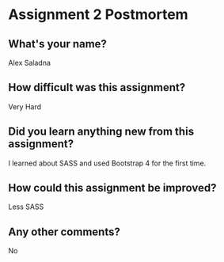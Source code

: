 # Assignment 2 Postmortem

## What's your name?
Alex Saladna


## How difficult was this assignment?

Very Hard

## Did you learn anything new from this assignment?
I learned about SASS and used Bootstrap 4 for the first time.


## How could this assignment be improved?
Less SASS


## Any other comments?

No